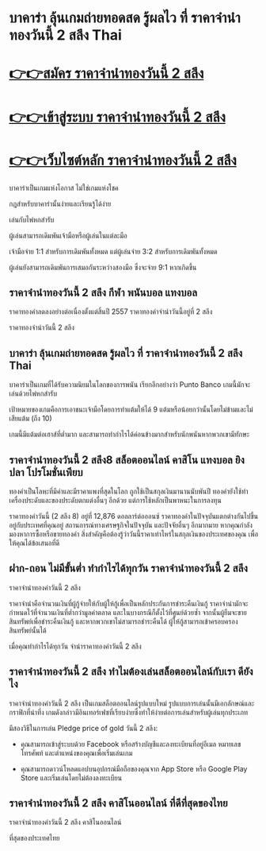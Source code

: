 # บาคาร่า ลุ้นเกมถ่ายทอดสด รู้ผลไว ที่ ราคาจํานําทองวันนี้ 2 สลึง Thai
 
# [👉👉สมัคร ราคาจํานําทองวันนี้ 2 สลึง](https://bit.ly/3A6gttx)
 
# [👉👉เข้าสู่ระบบ ราคาจํานําทองวันนี้ 2 สลึง](https://bit.ly/3A6gttx)
 
# [👉👉เว็บไซต์หลัก ราคาจํานําทองวันนี้ 2 สลึง](https://bit.ly/3A6gttx)
 
บาคาร่าเป็นเกมแห่งโอกาส ไม่ใช่เกมแห่งโชค

กฎสำหรับบาคาร่านั้นง่ายและเรียนรู้ได้ง่าย

เล่นกับไพ่หกสำรับ

ผู้เล่นสามารถเดิมพันเจ้ามือหรือผู้เล่นในแต่ละมือ

เจ้ามือจ่าย 1:1 สำหรับการเดิมพันทั้งหมด แต่ผู้เล่นจ่าย 3:2 สำหรับการเดิมพันทั้งหมด

ผู้เล่นยังสามารถเดิมพันการเสมอกันระหว่างสองมือ ซึ่งจะจ่าย 9:1 หากเกิดขึ้น
 
## ราคาจํานําทองวันนี้ 2 สลึง กีฬา พนันบอล แทงบอล
 
ราคาทองคำลดลงอย่างต่อเนื่องตั้งแต่สิ้นปี 2557 ราคาทองคำจำนำวันนี้อยู่ที่ 2 สลึง

ราคาทองจำนำวันนี้ 2 สลึง
 
## บาคาร่า ลุ้นเกมถ่ายทอดสด รู้ผลไว ที่ ราคาจํานําทองวันนี้ 2 สลึง Thai
 
บาคาร่าเป็นเกมที่ได้รับความนิยมในโลกของการพนัน เรียกอีกอย่างว่า Punto Banco เกมนี้มักจะเล่นด้วยไพ่หกสำรับ

เป้าหมายของเกมคือการเอาชนะเจ้ามือโดยการทำแต้มให้ได้ 9 แต้มหรือน้อยกว่านั้นโดยไม่ข้ามและไม่เสียแต้ม (ถึง 10)

เกมนี้มีแต้มต่อเฮาส์ที่ต่ำมาก และสามารถทำกำไรได้ค่อนข้างมากสำหรับนักพนันหากพวกเขามีทักษะ
 
## ราคาจํานําทองวันนี้ 2 สลึง8 สล็อตออนไลน์ คาสิโน แทงบอล ยิงปลา โปรโมชั่นเพียบ
 
ทองคำเป็นโลหะที่มีค่าและมีราคาแพงที่สุดในโลก ถูกใช้เป็นสกุลเงินมานานนับพันปี ทองคำยังใช้ทำเครื่องประดับและของประดับตกแต่งอื่นๆ อีกด้วย แต่การใช้หลักเป็นพาหนะในการลงทุน

ราคาทองคำวันนี้ (2 สลึง 8) อยู่ที่ 12,876 ดอลลาร์ต่อออนซ์ ราคาทองคำในปัจจุบันแตกต่างกันไปขึ้นอยู่กับประเทศที่คุณอยู่ สถานการณ์ทางเศรษฐกิจในปัจจุบัน และปัจจัยอื่นๆ อีกมากมาย หากคุณกำลังมองหาการซื้อหรือขายทองคำ สิ่งสำคัญคือต้องรู้ว่าวันนี้ราคาเท่าไหร่ในสกุลเงินของประเทศของคุณ เพื่อให้คุณได้ข้อเสนอที่ดี
 
## ฝาก-ถอน ไม่มีขั้นต่ำ ทำกำไรได้ทุกวัน ราคาจํานําทองวันนี้ 2 สลึง
 
ราคาจำนำทองคำวันนี้ 2 สลึง

ราคาจำนำคือจำนวนเงินที่ผู้กู้จ่ายให้กับผู้ให้กู้เพื่อเป็นหลักประกันการชำระคืนเงินกู้ ราคาจำนำมักจะกำหนดไว้ที่จำนวนเงินที่ต่ำกว่ามูลค่าตลาด และในบางกรณีก็ตั้งไว้ที่ศูนย์ด้วยซ้ำ จากนั้นผู้ยืมจะขายสินทรัพย์เพื่อชำระคืนเงินกู้ และหากพวกเขาไม่สามารถชำระคืนได้ ผู้ให้กู้สามารถเข้าครอบครองสินทรัพย์นั้นได้

เมื่อคุณทำกำไรได้ทุกวัน จำนำราคาทองคำวันนี้ 2 สลึง
 
## ราคาจํานําทองวันนี้ 2 สลึง ทำไมต้องเล่นสล็อตออนไลน์กับเรา ดียังไง
 
ราคาจำนำทองคำวันนี้ 2 สลึง เป็นเกมสล็อตออนไลน์รูปแบบใหม่ รูปแบบการเล่นนั้นมีเอกลักษณ์และกราฟิกที่น่าทึ่ง เกมดังกล่าวมีอินเทอร์เฟซที่เรียบง่ายซึ่งทำให้ง่ายต่อการเล่นสำหรับผู้เล่นทุกประเภท

มีสองวิธีในการเล่น Pledge price of gold วันนี้ 2 สลึง:

- คุณสามารถเข้าสู่ระบบด้วย Facebook หรือสร้างบัญชีและลงทะเบียนที่อยู่อีเมล หมายเลขโทรศัพท์ และตำแหน่งของคุณเพื่อเริ่มเล่นเกม

- คุณสามารถดาวน์โหลดแอปบนอุปกรณ์มือถือของคุณจาก App Store หรือ Google Play Store และเริ่มเล่นโดยไม่ต้องลงทะเบียน
 
## ราคาจํานําทองวันนี้ 2 สลึง คาสิโนออนไลน์ ที่ดีที่สุดของไทย
 
ราคาจำนำทองคำวันนี้ 2 สลึง คาสิโนออนไลน์

ที่สุดของประเทศไทย